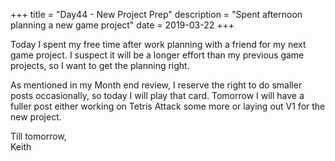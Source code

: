 +++
title = "Day44 - New Project Prep"
description = "Spent afternoon planning a new game project"
date = 2019-03-22
+++

Today I spent my free time after work planning with a friend for my next game
project. I suspect it will be a longer effort than my previous game projects, so
I want to get the planning right.

As mentioned in my Month end review, I reserve the right to do smaller posts
occasionally, so today I will play that card. Tomorrow I will have a fuller post either working on Tetris Attack some more or laying out V1 for the new project.

Till tomorrow,  
Keith
